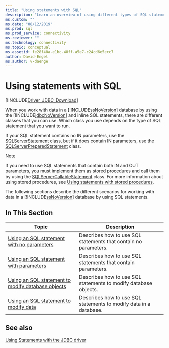 ```yaml
---
title: "Using statements with SQL"
description: "Learn an overview of using different types of SQL statements with the Microsoft JDBC Driver for SQL Server."
ms.custom: ""
ms.date: "08/12/2019"
ms.prod: sql
ms.prod_service: connectivity
ms.reviewer: ""
ms.technology: connectivity
ms.topic: conceptual
ms.assetid: fe28f48a-e1bc-48ff-a5e7-c24cd6e5ecc7
author: David-Engel
ms.author: v-daenge
---
```

# Using statements with SQL

[!INCLUDE[Driver_JDBC_Download](../../includes/driver_jdbc_download.md)]

When you work with data in a [!INCLUDE[ssNoVersion](../../includes/ssnoversion-md.md)] database by using the [!INCLUDE[jdbcNoVersion](../../includes/jdbcnoversion_md.md)] and inline SQL statements, there are different classes that you can use. Which class you use depends on the type of SQL statement that you want to run.  
  
If your SQL statement contains no IN parameters, use the [SQLServerStatement](../../connect/jdbc/reference/sqlserverstatement-class.md) class, but if it does contain IN parameters, use the [SQLServerPreparedStatement](../../connect/jdbc/reference/sqlserverpreparedstatement-class.md) class.  
  
> [!NOTE]  
> If you need to use SQL statements that contain both IN and OUT parameters, you must implement them as stored procedures and call them by using the [SQLServerCallableStatement](../../connect/jdbc/reference/sqlservercallablestatement-class.md) class. For more information about using stored procedures, see [Using statements with stored procedures](../../connect/jdbc/using-statements-with-stored-procedures.md).  
  
The following sections describe the different scenarios for working with data in a [!INCLUDE[ssNoVersion](../../includes/ssnoversion-md.md)] database by using SQL statements.  

## In This Section  

| Topic                                                                                                                        | Description                                                       |
| ---------------------------------------------------------------------------------------------------------------------------- | ----------------------------------------------------------------- |
| [Using an SQL statement with no parameters](../../connect/jdbc/using-an-sql-statement-with-no-parameters.md)                 | Describes how to use SQL statements that contain no parameters.   |
| [Using an SQL statement with parameters](../../connect/jdbc/using-an-sql-statement-with-parameters.md)                       | Describes how to use SQL statements that contain parameters.      |
| [Using an SQL statement to modify database objects](../../connect/jdbc/using-an-sql-statement-to-modify-database-objects.md) | Describes how to use SQL statements to modify database objects.   |
| [Using an SQL statement to modify data](../../connect/jdbc/using-an-sql-statement-to-modify-data.md)                         | Describes how to use SQL statements to modify data in a database. |
  
## See also

[Using Statements with the JDBC driver](../../connect/jdbc/using-statements-with-the-jdbc-driver.md)  
